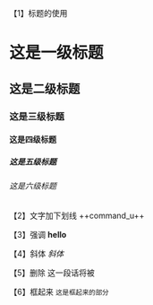 【1】标题的使用
# 这是一级标题
## 这是二级标题
### 这是三级标题
#### 这是四级标题
##### 这是五级标题
###### 这是六级标题

【2】文字加下划线
++command_u++

【3】强调
**hello**

【4】斜体
*斜体*

【5】删除
这一段话将被

【6】框起来
`这是框起来的部分`

